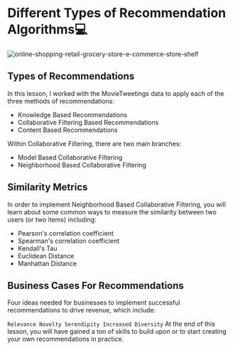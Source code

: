 # Different Types of Recommendation Algorithms💻

![online-shopping-retail-grocery-store-e-commerce-store-shelf](https://user-images.githubusercontent.com/39211262/81203812-00639e00-8fe6-11ea-8c52-cb315e9dab64.jpg)

## Types of Recommendations
In this lesson, I worked with the MovieTweetings data to apply each of the three methods of recommendations:

  - Knowledge Based Recommendations</br>
  - Collaborative Filtering Based Recommendations
  - Content Based Recommendations
  
Within Collaborative Filtering, there are two main branches:

 - Model Based Collaborative Filtering
 - Neighborhood Based Collaborative Filtering

## Similarity Metrics
In order to implement Neighborhood Based Collaborative Filtering, you will learn about some common ways to measure the similarity between two users (or two items) including:

 - Pearson's correlation coefficient
 - Spearman's correlation coefficient
 - Kendall's Tau
 - Euclidean Distance
 - Manhattan Distance

## Business Cases For Recommendations
Four ideas needed for businesses to implement successful recommendations to drive revenue, which include:

`Relevance
Novelty
Serendipity
Increased Diversity`
At the end of this lesson, you will have gained a ton of skills to build upon or to start creating your own recommendations in practice.
